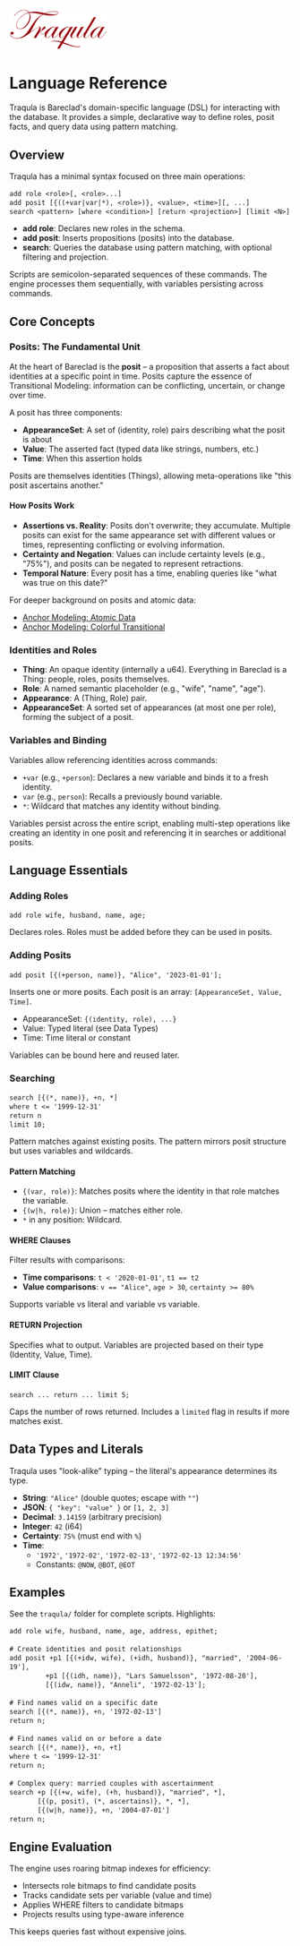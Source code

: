 <img src="https://raw.githubusercontent.com/Roenbaeck/bareclad/master/Traqula.svg" width="175">

# Language Reference

Traqula is Bareclad's domain-specific language (DSL) for interacting with the database. It provides a simple, declarative way to define roles, posit facts, and query data using pattern matching.

## Overview

Traqula has a minimal syntax focused on three main operations:

```
add role <role>[, <role>...]
add posit [{((+var|var|*), <role>)}, <value>, <time>][, ...]
search <pattern> [where <condition>] [return <projection>] [limit <N>]
```

- **add role**: Declares new roles in the schema.
- **add posit**: Inserts propositions (posits) into the database.
- **search**: Queries the database using pattern matching, with optional filtering and projection.

Scripts are semicolon-separated sequences of these commands. The engine processes them sequentially, with variables persisting across commands.

## Core Concepts

### Posits: The Fundamental Unit

At the heart of Bareclad is the **posit** – a proposition that asserts a fact about identities at a specific point in time. Posits capture the essence of Transitional Modeling: information can be conflicting, uncertain, or change over time.

A posit has three components:
- **AppearanceSet**: A set of (identity, role) pairs describing what the posit is about
- **Value**: The asserted fact (typed data like strings, numbers, etc.)
- **Time**: When this assertion holds

Posits are themselves identities (Things), allowing meta-operations like "this posit ascertains another."

#### How Posits Work

- **Assertions vs. Reality**: Posits don't overwrite; they accumulate. Multiple posits can exist for the same appearance set with different values or times, representing conflicting or evolving information.
- **Certainty and Negation**: Values can include certainty levels (e.g., "75%"), and posits can be negated to represent retractions.
- **Temporal Nature**: Every posit has a time, enabling queries like "what was true on this date?"

For deeper background on posits and atomic data:
- [Anchor Modeling: Atomic Data](https://www.anchormodeling.com/atomic-data/)
- [Anchor Modeling: Colorful Transitional](https://www.anchormodeling.com/transitional/colorfulTransitional.html)

### Identities and Roles

- **Thing**: An opaque identity (internally a u64). Everything in Bareclad is a Thing: people, roles, posits themselves.
- **Role**: A named semantic placeholder (e.g., "wife", "name", "age").
- **Appearance**: A (Thing, Role) pair.
- **AppearanceSet**: A sorted set of appearances (at most one per role), forming the subject of a posit.

### Variables and Binding

Variables allow referencing identities across commands:

- `+var` (e.g., `+person`): Declares a new variable and binds it to a fresh identity.
- `var` (e.g., `person`): Recalls a previously bound variable.
- `*`: Wildcard that matches any identity without binding.

Variables persist across the entire script, enabling multi-step operations like creating an identity in one posit and referencing it in searches or additional posits.

## Language Essentials

### Adding Roles

```
add role wife, husband, name, age;
```

Declares roles. Roles must be added before they can be used in posits.

### Adding Posits

```
add posit [{(+person, name)}, "Alice", '2023-01-01'];
```

Inserts one or more posits. Each posit is an array: `[AppearanceSet, Value, Time]`.

- AppearanceSet: `{(identity, role), ...}`
- Value: Typed literal (see Data Types)
- Time: Time literal or constant

Variables can be bound here and reused later.

### Searching

```
search [{(*, name)}, +n, *]
where t <= '1999-12-31'
return n
limit 10;
```

Pattern matches against existing posits. The pattern mirrors posit structure but uses variables and wildcards.

#### Pattern Matching

- `{(var, role)}`: Matches posits where the identity in that role matches the variable.
- `{(w|h, role)}`: Union – matches either role.
- `*` in any position: Wildcard.

#### WHERE Clauses

Filter results with comparisons:

- **Time comparisons**: `t < '2020-01-01'`, `t1 == t2`
- **Value comparisons**: `v == "Alice"`, `age > 30`, `certainty >= 80%`

Supports variable vs literal and variable vs variable.

#### RETURN Projection

Specifies what to output. Variables are projected based on their type (Identity, Value, Time).

#### LIMIT Clause

```
search ... return ... limit 5;
```

Caps the number of rows returned. Includes a `limited` flag in results if more matches exist.

## Data Types and Literals

Traqula uses "look-alike" typing – the literal's appearance determines its type.

- **String**: `"Alice"` (double quotes; escape with `""`)
- **JSON**: `{ "key": "value" }` or `[1, 2, 3]`
- **Decimal**: `3.14159` (arbitrary precision)
- **Integer**: `42` (i64)
- **Certainty**: `75%` (must end with `%`)
- **Time**:
  - `'1972'`, `'1972-02'`, `'1972-02-13'`, `'1972-02-13 12:34:56'`
  - Constants: `@NOW`, `@BOT`, `@EOT`

## Examples

See the `traqula/` folder for complete scripts. Highlights:

```
add role wife, husband, name, age, address, epithet;

# Create identities and posit relationships
add posit +p1 [{(+idw, wife), (+idh, husband)}, "married", '2004-06-19'],
         +p1 [{(idh, name)}, "Lars Samuelsson", '1972-08-20'],
         [{(idw, name)}, "Anneli", '1972-02-13'];

# Find names valid on a specific date
search [{(*, name)}, +n, '1972-02-13']
return n;

# Find names valid on or before a date
search [{(*, name)}, +n, +t]
where t <= '1999-12-31'
return n;

# Complex query: married couples with ascertainment
search +p [{(+w, wife), (+h, husband)}, "married", *],
       [{(p, posit), (*, ascertains)}, *, *],
       [{(w|h, name)}, +n, '2004-07-01']
return n;
```

## Engine Evaluation

The engine uses roaring bitmap indexes for efficiency:

- Intersects role bitmaps to find candidate posits
- Tracks candidate sets per variable (value and time)
- Applies WHERE filters to candidate bitmaps
- Projects results using type-aware inference

This keeps queries fast without expensive joins.